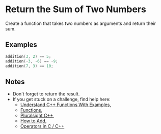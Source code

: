 # Return the Sum of Two Numbers

Create a function that takes two numbers as arguments and return their sum.

## Examples
```C++
addition(3, 2) == 5;
addition(-3, -6) == -9;
addition(7, 3) == 10;
```
## Notes

* Don't forget to return the result.
* If you get stuck on a challenge, find help here:
	* [Understand C++ Functions With Examples](https://www.programiz.com/cpp-programming/function),
	* [Functions](http://www.cplusplus.com/doc/tutorial/functions/),
	* [Pluralsight C++](https://www.pluralsight.com/paths/c-plus-plus),
	* [How to Add](https://www.wikihow.com/Add),
	* [Operators in C / C++](https://www.geeksforgeeks.org/operators-c-c/)


